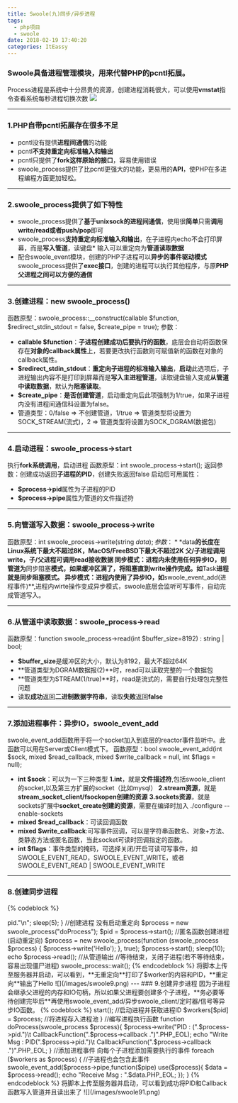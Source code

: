 ```yaml
---
title: Swoole(九)同步/异步进程
tags:
  - php项目
  - swoole
date: 2018-02-19 17:40:20
categories: ItEassy
---
```

### Swoole具备进程管理模块，用来代替PHP的pcntl拓展。
Process进程是系统中十分昂贵的资源，创建进程消耗很大，可以使用**vmstat**指令查看系统每秒进程切换次数
![](/images/swoole.jpg)

---
### 1.PHP自带pcntl拓展存在很多不足
* pcntl没有提供**进程间通信**的功能
* pcntl**不支持重定向标准输入和输出**
* pcntl只提供了**fork这样原始的接口**，容易使用错误
* swoole_process提供了比pcntl更强大的功能，更易用的**API**，使PHP在多进程编程方面更加轻松。

---
### 2.swoole_process提供了如下特性
* swoole_process提供了**基于unixsock的进程间通信**，使用很**简单**只需**调用write/read或者push/pop**即可
* swoole_process**支持重定向标准输入和输出**，在子进程内echo不会打印屏幕，而是**写入管道**，读键盘* 输入可以重定向为**管道读取数据**
* 配合swoole_event模块，创建的PHP子进程可以**异步的事件驱动模式**
swoole_process提供了**exec接口**，创建的进程可以执行其他程序，与原**PHP父进程之间可以方便的通信**

---
### 3.创建进程：new swoole_process()
函数原型：swoole_process::__construct(callable $function, $redirect_stdin_stdout = false, $create_pipe = true);
参数：
* **callable $function**：**子进程创建成功后要执行的函数**，底层会自动将函数保存在**对象的callback属性**上，若要更改执行函数则可赋值新的函数在对象的callback属性。
* **$redirect_stdin_stdout**：**重定向子进程的标准输入输出**，**启动**此选项后，子进程输出内容不是打印到屏幕而是**写入主进程管道**，读取键盘输入变成**从管道中读取数据**，默认为**阻塞读取**。
* **$create_pipe**：**是否创建管道**，启动重定向后此项强制为1/true，如果子进程内没有进程间通信科设置为false。
* 管道类型：0/false => 不创建管道，1/true => 管道类型将设置为SOCK_STREAM(流式)，2 => 管道类型将设置为SOCK_DGRAM(数据包)

---
### 4.启动进程：swoole_process->start
执行**fork系统调用**，启动进程
函数原型：int swoole_process->start();
返回参数：创建成功返回**子进程的PID**，创建失败返回false
启动后可用属性：
* **$process->pid**属性为子进程的PID
* **$process->pipe**属性为管道的文件描述符

---
### 5.向管道写入数据：swoole_process->write
函数原型：int swoole_process->write(string $data);
参数：**$data**的长度在Linux系统下最大不超过8K，MacOS/FreeBSD下最大不超过2K
父/子进程调用write，子/父进程可调用read接收数据
同步模式：进程内未使用任何异步IO，则管道为**同步阻塞**模式，如果缓冲区满了，将阻塞直到write操作完成。如**Task**进程就是同步阻塞模式。
异步模式：进程内使用了异步IO，如**swoole_event_add(进程事件)**,进程内wirte操作变成异步模式，swoole底层会监听可写事件，自动完成管道写入。

---
### 6.从管道中读取数据：swoole_process->read
函数原型：function swoole_process->read(int $buffer_size=8192) : string | bool;
* **$buffer_size**是缓冲区的大小，默认为8192，最大不超过64K
* **管道类型为DGRAM数据报(2)**时，read可以读取完整的一个数据包
* **管道类型为STREAM(1/true)**时，read是流式的，需要自行处理包完整性问题
* 读取**成功**返回**二进制数据字符串**，读取**失败**返回**false**

---
### 7.添加进程事件：异步IO，swoole_event_add
swoole_event_add函数用于将一个socket加入到底层的reactor事件监听中。此函数可以用在Server或Client模式下。
函数原型：bool swoole_event_add(int $sock, mixed $read_callback, mixed $write_callback = null, int $flags = null);
* **int $sock**：可以为一下三种类型
**1.int**，就是**文件描述符**,包括swoole_client的socket,以及第三方扩展的socket（比如mysql）
**2.stream资源**，就是**stream_socket_client/fsockopen创建的资源**
**3.sockets资源**，就是sockets扩展中**socket_create创建的资源**，需要在编译时加入 ./configure --enable-sockets
* **mixed $read_callback**：可读回调函数
* **mixed $write_callback**:可写事件回调，可以是字符串函数名、对象+方法、类静态方法或匿名函数，当此socket可读时回调指定的函数。
* **int $flags**：事件类型的掩码，可选择关闭/开启可读可写事件，如SWOOLE_EVENT_READ，SWOOLE_EVENT_WRITE，或者SWOOLE_EVENT_READ | SWOOLE_EVENT_WRITE

---
### 8.创建同步进程
{% codeblock %}
<?php

//创建进程对应的执行函数
function doProcess(swoole_process $worker){
	var_dump($worker);
	echo "\n";
	echo "PID : ".$worker->pid."\n";
	sleep(5);
}

//创建进程 没有启动重定向
$process = new swoole_process("doProcess");
$pid = $process->start();

//匿名函数创建进程(启动重定向)
$process = new swoole_process(function (swoole_process $process) {
    $process->write('Hello');
}, true);
$process->start();
sleep(10);
echo $process->read();  //从管道输出

//等待结束，关闭子进程(若不等待结束，容易出现僵尸进程)
swoole_process::wait();
{% endcodeblock %}
将脚本上传至服务器并启动，可以看到，**无重定向**打印了$worker的内容和PID，**重定向**输出了Hello
![](/images/swoole9.png)

---
### 9.创建异步进程
因为子进程会继承父进程的内存和IO句柄，所以如果父进程要创建多个子进程，**务必要等待创建完毕后**再使用swoole_event_add/异步swoole_client/定时器/信号等异步IO函数。
{% codeblock %}
<?php

//进程池 存储进程
$workers = [];  
//进程数量
$worker_num = 3;

//创建并启动进程
for($i=0;$i<$worker_num;$i++){
	$process = new swoole_process('doProcess');  //创建单独新进程
	$pid = $process->start();  //启动进程并获取进程ID
	$workers[$pid] = $process;  //将进程存入进程池
}

//编写进程执行函数
function doProcess(swoole_process $process){
	$process->write("PID : (".$process->pid.")\t CallbackFunction(".$process->callback .")".PHP_EOL);
    echo "Write Msg : PID(".$process->pid.")\t CallbackFunction(".$process->callback .")".PHP_EOL;
}

//添加进程事件 向每个子进程添加需要执行的事件
foreach ($workers as $process) {
	//子进程也会包含此事件
	swoole_event_add($process->pipe,function($pipe) use($process){
		$data = $process->read();
		echo "Receive Msg : ".$data.PHP_EOL;
	});
}
{% endcodeblock %}
将脚本上传至服务器并启动，可以看到成功将PID和Callback函数写入管道并且读出来了
![](/images/swoole91.png)